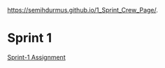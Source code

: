 https://semihdurmus.github.io/1_Sprint_Crew_Page/.

# Sprint 1


  [Sprint-1 Assignment](https://github.com/clarusway/cw-fs-workshop/blob/master/sprint-evaluation/sprint/sprint1/assignment-html-css.pdf)
